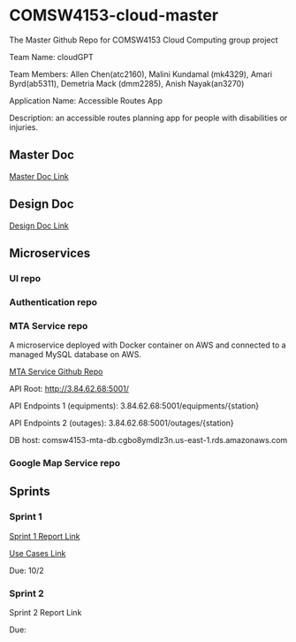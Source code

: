 # COMSW4153-cloud-master
The Master Github Repo for COMSW4153 Cloud Computing group project


Team Name: cloudGPT

Team Members: Allen Chen(atc2160), Malini Kundamal (mk4329), Amari Byrd(ab5311), Demetria Mack (dmm2285), Anish Nayak(an3270)

Application Name: Accessible Routes App

Description: an accessible routes planning app for people with disabilities or injuries. 


## Master Doc

[Master Doc Link](https://docs.google.com/document/d/18V0x2P4OKHDmuTcs8Wn-JZl1oYq21XKEccDXb1uESbg/edit?usp=sharing)


## Design Doc

[Design Doc Link](https://lucid.app/lucidchart/608de963-dea7-4a95-b644-5571806db998/edit?viewport_loc=-260%2C-80%2C2219%2C848%2C~bDcquiBSH9_&invitationId=inv_4fd7cc28-1d9c-4246-8e36-4349f2290edf)


## Microservices

### UI repo

### Authentication repo

### MTA Service repo

A microservice deployed with Docker container on AWS and connected to a managed MySQL database on AWS.

[MTA Service Github Repo](https://github.com/AllenChenCU/COMSW4153-mta-service)

API Root: http://3.84.62.68:5001/

API Endpoints 1 (equipments): 3.84.62.68:5001/equipments/{station}

API Endpoints 2 (outages): 3.84.62.68:5001/outages/{station}

DB host: comsw4153-mta-db.cgbo8ymdlz3n.us-east-1.rds.amazonaws.com

### Google Map Service repo


## Sprints

### Sprint 1

[Sprint 1 Report Link](https://docs.google.com/document/d/1qmnGkaM4KqEcqyQfOALkpUzJpryKIf5ts7SVE_iI8XA/edit?usp=sharing)

[Use Cases Link](https://docs.google.com/document/d/1POczxJOXz9MglZbHq6eorV5-OOlZiqp-nIOkiDoll5U/edit?usp=sharing)

Due: 10/2

### Sprint 2

Sprint 2 Report Link

Due: 
